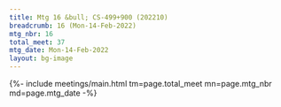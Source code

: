 ```yaml
---
title: Mtg 16 &bull; CS-499+900 (202210)
breadcrumb: 16 (Mon-14-Feb-2022)
mtg_nbr: 16
total_meet: 37
mtg_date: Mon-14-Feb-2022
layout: bg-image
---
```


{%- include meetings/main.html
    tm=page.total_meet
    mn=page.mtg_nbr
    md=page.mtg_date
-%}
